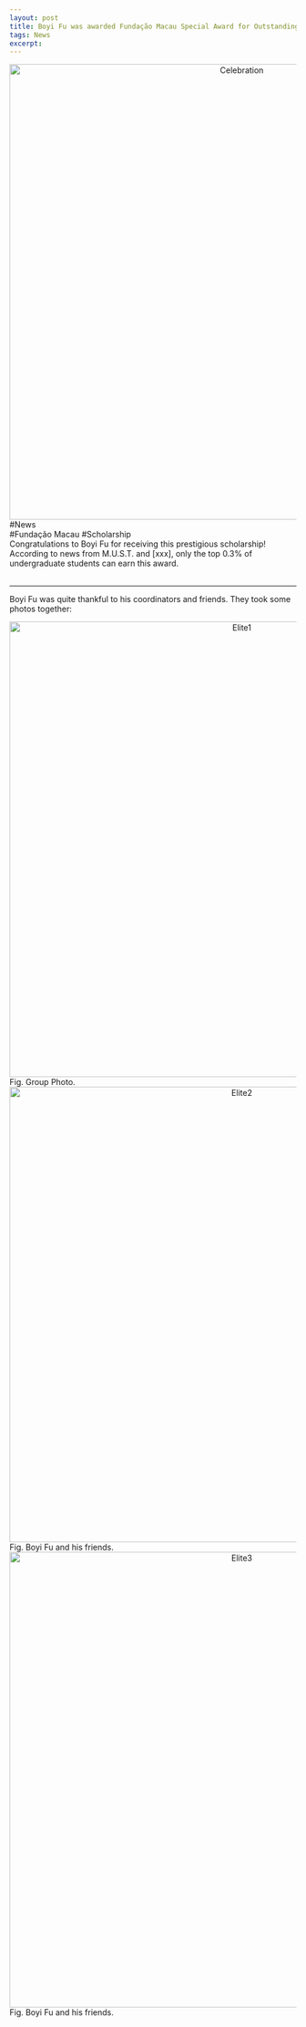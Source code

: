 ```yaml
---
layout: post
title: Boyi Fu was awarded Fundação Macau Special Award for Outstanding Students in Higher Education Institutions
tags: News
excerpt: 
---
```


<div align="center">
  <img src="{{ site.baseurl }}/images/MacauFoundation/groupphoto.jpg" alt="Celebration" width="800"/>
</div>
<div class="tooltip-container-lightblue">
  <span class="text-lightblue">#News</span>
</div><div class="tooltip-container-red"><span class="text-red">#Fundação Macau</span> <span class="text-red">#Scholarship</span> </div>
Congratulations to Boyi Fu for receiving this prestigious scholarship! According to news from M.U.S.T. and [xxx], only the top 0.3% of undergraduate students can earn this award.<br/>
<br/>

---

Boyi Fu was quite thankful to his coordinators and friends. They took some photos together:

<p style="text-align: center;">
<div align="center">
  <img src="{{ site.baseurl }}/images/MacauFoundation/Elite1.jpg" alt="Elite1" width="800"/>
</div>
Fig. Group Photo.

<div align="center">
  <img src="{{ site.baseurl }}/images/MacauFoundation/Elite2.jpg" alt="Elite2" width="800"/>
</div>
Fig. Boyi Fu and his friends.

<div align="center">
  <img src="{{ site.baseurl }}/images/MacauFoundation/Elite3.jpg" alt="Elite3" width="800"/>
</div>
Fig. Boyi Fu and his friends.

</p>
